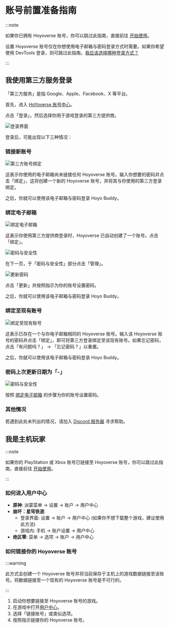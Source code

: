 # 账号前置准备指南

:::note

如果你已拥有 Hoyoverse 账号，你可以跳过此指南，直接前往 [开始使用](./Getting-Started.md)。  

设置 Hoyoverse 账号仅在你想使用电子邮箱与密码登录方式时需要。如果你希望使用 DevTools 登录，则可跳过此指南。[我应该选择哪种登录方式？](./FAQ.md#我应该选择哪种登录方式)

:::

## 我使用第三方服务登录

「第三方服务」是指 Google、Apple、Facebook、X 等平台。

首先，进入 [HoYoverse 账号中心](https://account.hoyoverse.com)。  

点击「登录」，然后选择你用于游戏登录的第三方提供商。  

![登录界面](../../../../src/assets/images/hb-account/web/account-log-in.png)

登录后，可能出现以下三种情况：  

### 链接新账号

![第三方账号绑定](../../../../src/assets/images/hb-account/web/sign-up_google-link.png)

这表示你使用的电子邮箱尚未链接任何 Hoyoverse 账号。输入你想要的密码并点击「绑定」，这将创建一个新的 Hoyoverse 账号，并将其与你使用的第三方登录绑定。

之后，你就可以使用该电子邮箱与密码登录 Hoyo Buddy。

### 绑定电子邮箱

![绑定电子邮箱](../../../../src/assets/images/hb-account/web/link-email.png)

这表示你使用第三方提供商登录时，Hoyoverse 已自动创建了一个账号。点击「绑定」。  

![密码与安全性](../../../../src/assets/images/hb-account/web/password-and-security.png)

在下一页，于「密码与安全性」部分点击「管理」。  

![更新密码](../../../../src/assets/images/hb-account/web/update-password.png)

点击「更新」并按照指示为你的账号设置密码。

之后，你就可以使用该电子邮箱与密码登录 Hoyo Buddy。

### 绑定至现有账号

![绑定至现有账号](../../../../src/assets/images/hb-account/web/link-existing.png)

这表示已存在一个与你电子邮箱相同的 Hoyoverse 账号。输入该 Hoyoverse 账号的密码并点击「绑定」，即可将第三方登录绑定至该现有账号。如果忘记密码，点击「有问题吗？」 -> 「忘记密码？」以重置。

之后，你就可以使用该电子邮箱与密码登录 Hoyo Buddy。

### 密码上次更新日期为「-」

![密码与安全性](../../../../src/assets/images/hb-account/web/password-and-security.png)

按照 [绑定电子邮箱](#绑定电子邮箱) 的步骤为你的账号设置密码。

### 其他情况

若遇到此处未列出的情况，请加入 [Discord 服务器](https://link.seria.moe/hb-dc) 寻求帮助。

## 我是主机玩家

:::note

如果你的 PlayStation 或 Xbox 账号已链接至 Hoyoverse 账号，你可以跳过此指南，直接前往 [开始使用](./Getting-Started.md)。

:::

### 如何进入用户中心

- **原神**: 派蒙菜单 -> 设置 -> 账户 -> 用户中心
- **崩坏：星穹铁道**:
  - 登录界面: 设置 -> 账户 -> 用户中心 (如果你不想下载整个游戏，建议使用此方法)
  - 游戏内: 手机 -> 账户设置 -> 用户中心
- **绝区零**: 菜单 -> 选项 -> 账户 -> 用户中心

### 如何链接你的 Hoyoverse 账号

:::warning

此方式会创建一个 Hoyoverse 账号并将当前保存于主机上的游戏数据链接至该账号。将数据链接至一个现有的 Hoyoverse 账号是不可行的。

:::

1. 启动你想要链接至 Hoyoverse 账号的游戏。
2. 在游戏中打开[用户中心](#如何进入用户中心)。
3. 选择「链接账号」或类似选项。
4. 按照指示链接你的 Hoyoverse 账号。
